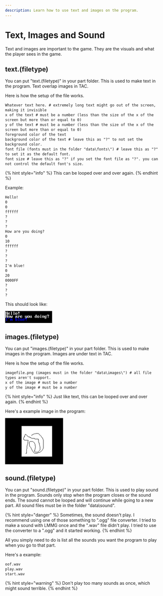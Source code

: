 ```yaml
---
description: Learn how to use text and images on the program.
---
```


# Text, Images and Sound

Text and images are important to the game. They are the visuals and what the player sees in the game.

## text.\(filetype\)

You can put "text.\(filetype\)" in your part folder. This is used to make text in the program. Text overlap images in TAC.

Here is how the setup of the file works.

```text
Whatever text here. # extremely long text might go out of the screen, making it invisible
x of the text # must be a number (less than the size of the x of the screen but more than or equal to 0)
y of the text # must be a number (less than the size of the x of the screen but more than or equal to 0)
foreground color of the text
background color of the text # leave this as "?" to not set the background color.
font file (fonts must in the folder "data\fonts\") # leave this as "?" to set it as the default font.
font size # leave this as "?" if you set the font file as "?". you can not control the default font's size.
```

{% hint style="info" %}
This can be looped over and over again.
{% endhint %}

  
Example:

```text
Hello!
0
0
ffffff
?
?
?
How are you doing?
0
10
ffffff
?
?
?
I'm blue!
0
20
0000FF
?
?
?
```

This should look like:

![Output of the program.](../.gitbook/assets/image.png)

## images.\(filetype\)

You can put "images.\(filetype\)" in your part folder. This is used to make images in the program. Images are under text in TAC.

Here is how the setup of the file works.

```text
imagefile.png (images must in the folder "data\images\") # all file types aren't support.
x of the image # must be a number
y of the image # must be a number
```

{% hint style="info" %}
Just like text, this can be looped over and over again.
{% endhint %}

Here's a example image in the program:

![Output of the program.](../.gitbook/assets/image%20%281%29.png)

## sound.\(filetype\)

You can put "sound.\(filetype\)" in your part folder. This is used to play sound in the program. Sounds only stop when the program closes or the sound ends. The sound cannot be looped and will continue while going to a new part. All sound files must be in the folder "data\sound\". 

{% hint style="danger" %}
Sometimes, the sound doesn't play. I recommend using one of those something to ".ogg" file converter. I tried to make a sound with LMMG once and the ".wav" file didn't play. I tried to use the converter to a ".ogg" and it started working.
{% endhint %}

All you simply need to do is list all the sounds you want the program to play when you go to that part.

Here's a example:

```text
oof.wav
play.wav
start.wav
```

{% hint style="warning" %}
Don't play too many sounds as once, which might sound terrible.
{% endhint %}

